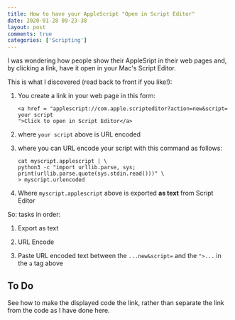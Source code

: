 ```yaml
---
title: How to have your AppleScript "Open in Script Editor"
date: 2020-01-28 09-23-38
layout: post
comments: true
categories: ['Scripting']
---
```


I was wondering how people show their AppleSript in their web pages and, by clicking a link, have it open in your Mac's Script Editor.

This is what I discovered (read back to front if you like!):

1.	You create a link in your web page in this form:    

	````
	<a href = "applescript://com.apple.scripteditor?action=new&script=
	your script 
	">Click to open in Script Editor</a>
	````
	
2.	where `your script` above is URL encoded    

3.	where you can URL encode your script with this command as follows:    

	```
	cat myscript.applescript | \
	python3 -c "import urllib.parse, sys; print(urllib.parse.quote(sys.stdin.read()))" \
	> myscript.urlencoded
	```
	
4.	Where `myscript.applescript` above is exported **as text** from Script Editor


So: tasks in order:

1.	Export as text  

2.	URL Encode  

3.	Paste URL encoded text between the `...new&script=` and the `">...` in the `a` tag above


To Do
-----  

See how to make the displayed code the link, rather than separate the link from the code as I have done here.